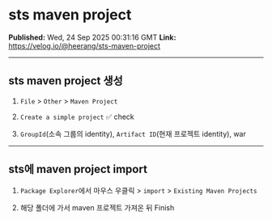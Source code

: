 # sts maven project

**Published:** Wed, 24 Sep 2025 00:31:16 GMT
**Link:** https://velog.io/@heerang/sts-maven-project

---

<h2 id="sts-maven-project-생성">sts maven project 생성</h2>
<ol>
<li><p><code>File</code> &gt; <code>Other</code> &gt; <code>Maven Project</code>
<img alt="" src="https://velog.velcdn.com/images/heerang/post/1905ac3f-ff01-42ea-b83b-096955509b96/image.png" />
<img alt="" src="https://velog.velcdn.com/images/heerang/post/6ee16bab-0b83-4341-b2e6-a44af952da9b/image.png" /></p>
</li>
<li><p><code>Create a simple project</code> ✅ check
<img alt="" src="https://velog.velcdn.com/images/heerang/post/6d957bdd-d340-4ba7-ad78-290c8c8bc4fa/image.png" /></p>
</li>
<li><p><code>GroupId</code>(소속 그룹의 identity), <code>Artifact ID</code>(현재 프로젝트 identity), war
<img alt="" src="https://velog.velcdn.com/images/heerang/post/dbad8aca-a2e1-446a-80c1-a7e4b2e34a28/image.png" /><img alt="" src="https://velog.velcdn.com/images/heerang/post/eff5f6bb-cb02-4b96-ae40-c8f657ae0ee4/image.png" />
<br /></p>
</li>
</ol>
<hr />
<h2 id="sts에-maven-project-import">sts에 maven project import</h2>
<ol>
<li><p><code>Package Explorer</code>에서 마우스 우클릭 &gt; <code>import</code> &gt; <code>Existing Maven Projects</code>
<img alt="" src="https://velog.velcdn.com/images/heerang/post/7c925a54-40a2-4716-8b45-1d89b585db55/image.png" /></p>
</li>
<li><p>해당 폴더에 가서 maven 프로젝트 가져온 뒤 Finish
<img alt="" src="https://velog.velcdn.com/images/heerang/post/c57ab4fa-0315-4745-a126-ce269533457b/image.png" /></p>
</li>
</ol>